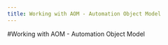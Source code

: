 ```yaml
---
title: Working with AOM - Automation Object Model
---
```


#Working with AOM - Automation Object Model
